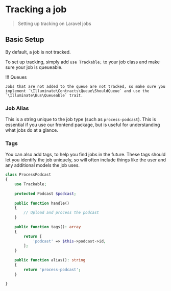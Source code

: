 # Tracking a job

> Setting up tracking on Laravel jobs

## Basic Setup

By default, a job is not tracked. 

To set up tracking, simply add `use Trackable;` to your job class and make sure your job is queueable.

!!! Queues

    Jobs that are not added to the queue are not tracked, so make sure you implement `\Illuminate\Contracts\Queue\ShouldQueue` and use the `\Illuminate\Bus\Queueable` trait.

### Job Alias

This is a string unique to the job type (such as `process-podcast`). This is essential if you use our frontend package, but is useful for understanding what jobs do at a glance.

### Tags

You can also add tags, to help you find jobs in the future. These tags should let you identify the job uniquely, so will often include things like the user and any additional models the job uses.

```php
class ProcessPodcast
{
    use Trackable;
    
    protected Podcast $podcast;
    
    public function handle()
    {
        // Upload and process the podcast
    }
    
    public function tags(): array
    {
        return [
            'podcast' => $this->podcast->id,
        ];
    }
    
    public function alias(): string
    {
        return 'process-podcast';
    }

}
```

